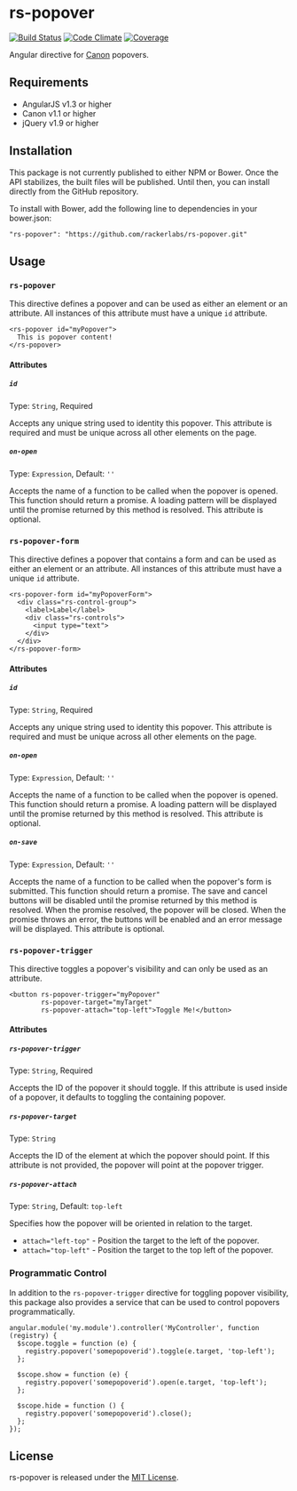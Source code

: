 # rs-popover

[![Build Status](http://img.shields.io/travis/rackerlabs/rs-popover/master.svg)](https://travis-ci.org/rackerlabs/rs-popover)
[![Code Climate](http://img.shields.io/codeclimate/github/rackerlabs/rs-popover.svg)](https://codeclimate.com/github/rackerlabs/rs-popover)
[![Coverage](http://img.shields.io/codeclimate/coverage/github/rackerlabs/rs-popover.svg)](https://codeclimate.com/github/rackerlabs/rs-popover)

Angular directive for [Canon](http://rackerlabs.github.io/canon) popovers.

## Requirements

- AngularJS v1.3 or higher
- Canon v1.1 or higher
- jQuery v1.9 or higher

## Installation

This package is not currently published to either NPM or Bower. Once the API
stabilizes, the built files will be published. Until then, you can install 
directly from the GitHub repository.

To install with Bower, add the following line to dependencies in your bower.json:

```
"rs-popover": "https://github.com/rackerlabs/rs-popover.git"
```

## Usage

### `rs-popover`

This directive defines a popover and can be used as either an element or an
attribute. All instances of this attribute must have a unique `id` attribute.

```
<rs-popover id="myPopover">
  This is popover content!
</rs-popover>
```

#### Attributes

##### `id`

Type: `String`, Required

Accepts any unique string used to identity this popover. This attribute is 
required and must be unique across all other elements on the page.

##### `on-open`

Type: `Expression`, Default: `''`

Accepts the name of a function to be called when the popover is opened. This 
function should return a promise. A loading pattern will be displayed until the
promise returned by this method is resolved. This attribute is optional.

### `rs-popover-form`

This directive defines a popover that contains a form and can be used as either 
an element or an attribute. All instances of this attribute must have a unique 
`id` attribute.

```
<rs-popover-form id="myPopoverForm">
  <div class="rs-control-group">
    <label>Label</label>
    <div class="rs-controls">
      <input type="text">
    </div>
  </div>
</rs-popover-form>
```

#### Attributes

##### `id`

Type: `String`, Required

Accepts any unique string used to identity this popover. This attribute is 
required and must be unique across all other elements on the page.

##### `on-open`

Type: `Expression`, Default: `''`

Accepts the name of a function to be called when the popover is opened. This 
function should return a promise. A loading pattern will be displayed until the
promise returned by this method is resolved. This attribute is optional.

##### `on-save`

Type: `Expression`, Default: `''`

Accepts the name of a function to be called when the popover's form is 
submitted. This function should return a promise. The save and cancel buttons
will be disabled until the promise returned by this method is resolved. When the
promise resolved, the popover will be closed. When the promise throws an error, 
the buttons will be enabled and an error message will be displayed. This 
attribute is optional.

### `rs-popover-trigger`

This directive toggles a popover's visibility and can only be used as an 
attribute.

```
<button rs-popover-trigger="myPopover" 
        rs-popover-target="myTarget" 
        rs-popover-attach="top-left">Toggle Me!</button>
```

#### Attributes

##### `rs-popover-trigger`

Type: `String`, Required

Accepts the ID of the popover it should toggle. If this attribute is used inside
of a popover, it defaults to toggling the containing popover.

##### `rs-popover-target`

Type: `String`

Accepts the ID of the element at which the popover should point. If this 
attribute is not provided, the popover will point at the popover trigger.

##### `rs-popover-attach`

Type: `String`, Default: `top-left`

Specifies how the popover will be oriented in relation to the target.

- `attach="left-top"` - Position the target to the left of the popover.
- `attach="top-left"` - Position the target to the top left of the popover.

### Programmatic Control

In addition to the `rs-popover-trigger` directive for toggling popover 
visibility, this package also provides a service that can be used to control 
popovers programmatically.

```
angular.module('my.module').controller('MyController', function (registry) {
  $scope.toggle = function (e) {
    registry.popover('somepopoverid').toggle(e.target, 'top-left');
  };

  $scope.show = function (e) {
    registry.popover('somepopoverid').open(e.target, 'top-left');
  };

  $scope.hide = function () {
    registry.popover('somepopoverid').close();
  };
});
```

## License

rs-popover is released under the [MIT License](LICENSE).

